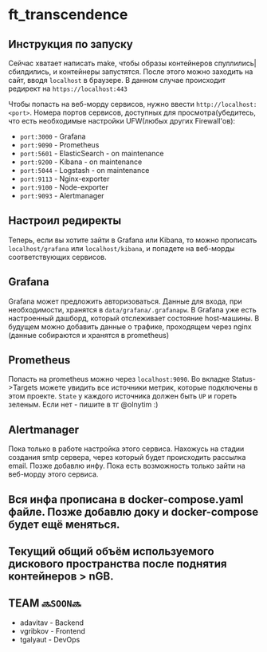 # ft_transcendence

## Инструкция по запуску
Сейчас хватает написать make, чтобы образы контейнеров спуллились|сбилдились, и контейнеры запустятся. После этого можно заходить на сайт, вводя ```localhost``` в браузере. В данном случае происходит редирект на ```https://localhost:443```

Чтобы попасть на веб-морду сервисов, нужно ввести ```http://localhost:<port>```. Номера портов сервисов, доступных для просмотра(убедитесь, что есть необходимые настройки UFW(любых других Firewall'ов):
+ ```port:3000``` - Grafana
+ ```port:9090``` - Prometheus
+ ```port:5601``` - ElasticSearch - on maintenance
+ ```port:9200``` - Kibana - on maintenance
+ ```port:5044``` - Logstash - on maintenance
+ ```port:9113``` - Nginx-exporter
+ ```port:9100``` - Node-exporter
+ ```port:9093``` - Alertmanager

## Настроил редиректы
Теперь, если вы хотите зайти в Grafana или Kibana, то можно прописать ```localhost/grafana``` или ```localhost/kibana```, и попадете на веб-морды соответствующих сервисов.

## Grafana
Grafana может предложить авторизоваться. Данные для входа, при необходимости, хранятся в ```data/grafana/.grafanapw```.
В Grafana уже есть настроенный дашборд, который отслеживает состояние host-машины. В будущем можно добавить данные о трафике, проходящем через nginx (данные собираются и хранятся в prometheus)

## Prometheus
Попасть на prometheus можно через ```localhost:9090```. Во вкладке Status->Targets можете увидить все источники метрик, которые подключены в этом проекте. ```State``` у каждого источника должен быть ```UP``` и гореть зеленым. Если нет - пишите в тг @olnytim :)

## Alertmanager
Пока только в работе настройка этого сервиса. Нахожусь на стадии создания smtp сервера, через который будет происходить рассылка email. Позже добавлю инфу. Пока есть возможность только зайти на веб-морду этого сервиса.

## Вся инфа прописана в docker-compose.yaml файле. Позже добавлю доку и docker-compose будет ещё меняться.
## Текущий общий объём используемого дискового пространства после поднятия контейнеров > nGB.

## TEAM ```🔜SOON🔜```
+ adavitav - Backend
+ vgribkov - Frontend
+ tgalyaut - DevOps
